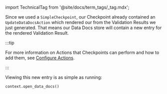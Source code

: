 import TechnicalTag from '@site/docs/term_tags/_tag.mdx';

Since we used a `SimpleCheckpoint`, our Checkpoint already contained an `UpdateDataDocsAction` which rendered our <TechnicalTag tag="data_docs" text="Data Docs"/> from the Validation Results we just generated. That means our Data Docs store will contain a new entry for the rendered Validation Result.

:::tip 

For more information on Actions that Checkpoints can perform and how to add them, see [Configure Actions](../../../../docs/guides/validation/validation_actions/actions_lp.md).

:::

Viewing this new entry is as simple as running:

```python
context.open_data_docs()
```